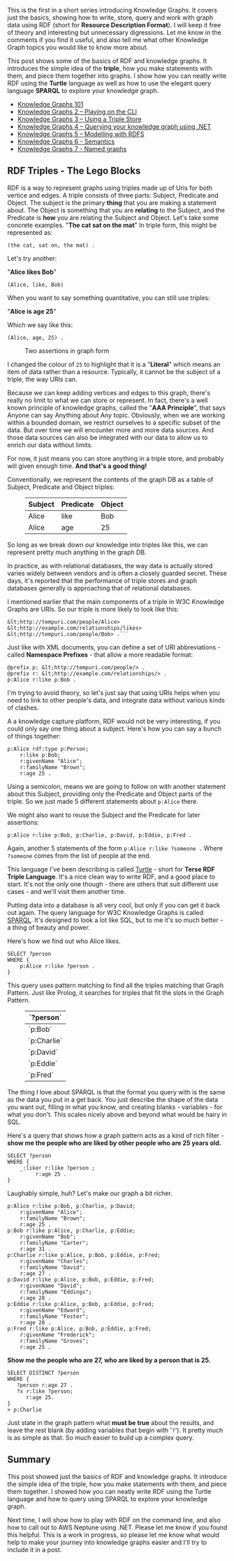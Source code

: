 
This is the first in a short series introducing Knowledge Graphs.  It covers just the basics, showing how to write,
store, query and work with graph data using RDF (short for **Resource Description Format**).  I will keep it free of
theory and interesting but unnecessary digressions.  Let me know in the comments if you find it useful, and also tell me
what other Knowledge Graph topics you would like to know more about.

 This post shows some of the basics of RDF and knowledge graphs.  It introduces the simple idea of the **triple**, how
 you make statements with them, and piece them together into graphs.  I show how you can neatly write RDF using the
 **Turtle** language as well as how to use the elegant query language **SPARQL** to explore your knowledge graph. 

- <a href="https://andrewmatthews.blog/2019/09/12/knowledge-graphs-101/">Knowledge Graphs 101</a>
- <a href="https://andrewmatthews.blog/2019/09/13/knowledge-graphs-2-playing-on-the-cli/">Knowledge Graphs 2 – Playing on the CLI</a>
- <a href="https://andrewmatthews.blog/2019/09/13/knowledge-graphs-3-using-a-triple-store/">Knowledge Graphs 3 – Using a Triple Store</a>
- <a href="https://andrewmatthews.blog/2019/09/16/knowledge-graphs-4-querying-your-knowledge-graph-using-net/">Knowledge Graphs 4 – Querying your knowledge graph using .NET</a>
- <a rel="noreferrer noopener" href="https://andrewmatthews.blog/2019/10/03/knowledge-graphs-5-modelling-with-rdfs/" target="_blank">Knowledge Graphs 5 – Modelling with RDFS</a>
- <a href="https://andrewmatthews.blog/2019/10/03/knowledge-graphs-6-semantics/">Knowledge Graphs 6 - Semantics</a>
- <a href="https://aabs.wordpress.com/2019/11/06/knowledge-graphs-7-named-graphs/">Knowledge Graphs 7 - Named graphs</a>

## RDF Triples - The Lego Blocks

RDF is a way to represent graphs using triples made up of Uris for both vertice and edges.   A triple consists of three
parts: Subject, Predicate and Object.  The subject is the primary **thing** that you are making a statement about.  The
Object is something that you are **relating** to the Subject, and the Predicate is **how** you are relating the Subject
and Object.
Let's take some concrete examples.
"**The cat sat on the mat**"
In triple form, this might be represented as:
```turtle
(the cat, sat on, the mat) .
```

Let's try another:

"**Alice likes Bob**"

```
(Alice, like, Bob)
```

When you want to say something quantitative, you can still use triples:

"**Alice is age 25**"

Which we say like this:
```turtle
(Alice, age, 25) .
```
<figure class="wp-block-image"><img src="https://aabs.files.wordpress.com/2019/09/image.png?w=292" alt="" class="wp-image-7345"/><figcaption>Two assertions in graph form</figcaption></figure>

I changed the colour of `25` to highlight that it is a "**Literal**" which means an item of data rather than a resource.
Typically, it cannot be the subject of a triple, the way URIs can.

Because we can keep adding vertices and edges to this graph, there's really no limit to what we can store or represent.  In fact, there's a well known principle of knowledge graphs, called the "**AAA Principle**", that says Anyone can say Anything about Any topic.  Obviously, when we are working within a bounded domain, we restrict ourselves to a specific subset of the data.  But over time we will encounter more and more data sources. And those data sources can also be integrated with our data to allow us to enrich our data without limits.

For now, it just means you can store anything in a triple store, and probably will given enough time.  **And that's a good thing!**

Conventionally, we represent the contents of the graph DB as a table of Subject, Predicate and Object triples:

<figure class="wp-block-table is-style-regular"><table class="has-subtle-light-gray-background-color has-fixed-layout has-background"><thead><tr><th>Subject</th><th>Predicate</th><th>Object</th></tr></thead><tbody><tr><td>Alice</td><td>like</td><td>Bob</td></tr><tr><td>Alice</td><td>age</td><td>25</td></tr></tbody></table></figure>

So long as we break down our knowledge into triples like this, we can represent pretty much anything in the graph DB.

In practice, as with relational databases, the way data is actually stored varies widely between vendors and is often a closely guarded secret.  These days, it's reported that the performance of triple stores and graph databases generally is approaching that of relational databases.

I mentioned earlier that the main components of a triple  in W3C Knowledge Graphs are URIs. So our triple is more likely to look like this:

```
&lt;http://tempuri.com/people/Alice> &lt;http://example.com/relationships/likes> &lt;http://tempuri.com/people/Bob> .```
```

Just like with XML documents, you can define a set of URI abbreviations - called **Namespace Prefixes** - that allow a more readable format:

```turtle
@prefix p: &lt;http://tempuri.com/people/> .
@prefix r: &lt;http://example.com/relationships/> .
p:Alice r:like p:Bob .
```

I'm trying to avoid theory, so let's just say that using URIs helps when you need to link to other people's data, and
integrate data without various kinds of clashes.  

A a knowledge capture platform, RDF would not be very interesting, if you could only say one thing about a subject.
Here's how you can say a bunch of things together:

```turtle
p:Alice rdf:type p:Person;
    r:like p:Bob;
    r:givenName "Alice";
    r:familyName "Brown";
    r:age 25 .
```

Using a semicolon, means we are going to follow on with another statement about this Subject, providing only the
Predicate and Object parts of the triple.  So we just made 5 different statements about `p:Alice` there.

We might also want to reuse the Subject and the Predicate for later assertions:

```turtle
p:Alice r:like p:Bob, p:Charlie, p:David, p:Eddie, p:Fred .
```

Again, another 5 statements of the form `p:Alice r:like ?someone .`  Where `?someone` comes from the list of people at
the end.

This language I've been describing is called <a href="https://www.w3.org/TR/turtle/">Turtle</a> - short for **Terse RDF
Triple Language**.  It's a nice clean way to write RDF, and a good place to start.  It's not the only one though - there
are others that suit different use cases - and we'll visit them another time.

Putting data into a database is all very cool, but only if you can get it back out again.  The query language for W3C
Knowledge Graphs is called <a href="https://www.w3.org/TR/sparql11-overview/">SPARQL</a>.  It's designed to look a lot
like SQL, but to me it's so much better - a thing of beauty and power.

Here's how we find out who Alice likes.

```turtle
SELECT ?person
WHERE {
    p:Alice r:like ?person .
}
```

This query uses pattern matching to find all the triples matching that Graph Pattern.  Just like Prolog, it searches for
triples that fit the slots in the Graph Pattern.

<figure class="wp-block-table is-style-regular"><table><thead><tr><th>`?person`</th></tr></thead><tbody><tr><td>`p:Bob`</td></tr><tr><td>`p:Charlie`</td></tr><tr><td>`p:David`</td></tr><tr><td>`p:Eddie`</td></tr><tr><td>`p:Fred`</td></tr></tbody></table></figure>

The thing I love about SPARQL is that the format you query with is the same as the data you put in a get back.  You just
describe the shape of the data you want out, filling in what you know, and creating blanks - variables - for what you
don't.  This scales nicely above and beyond what would be hairy in SQL.

Here's a query that shows how a graph pattern acts as a kind of rich filter - **show me the people who are liked by
other people who are 25 years old.**

```turtle
SELECT ?person
WHERE {
    _:liker r:like ?person ;
         r:age 25 .
}
```

Laughably simple, huh?  Let's make our graph a bit richer.

```turtle
p:Alice r:like p:Bob, p:Charlie, p:David;
    r:givenName "Alice";
    r:familyName "Brown";
    r:age 25 .
p:Bob r:like p:Alice, p:Charlie, p:Eddie;
    r:givenName "Bob";
    r:familyName "Carter";
    r:age 31 .
p:Charlie r:like p:Alice, p:Bob, p:Eddie, p:Fred;
    r:givenName "Charles";
    r:familyName "David";
    r:age 27 .
p:David r:like p:Alice, p:Bob, p:Eddie, p:Fred;
    r:givenName "David";
    r:familyName "Eddings";
    r:age 28 .
p:Eddie r:like p:Alice, p:Bob, p:Eddie, p:Fred;
    r:givenName "Edward";
    r:familyName "Foster";
    r:age 28 .
p:Fred r:like p:Alice, p:Bob, p:Eddie, p:Fred;
    r:givenName "Frederick";
    r:familyName "Groves";
    r:age 25 .
```

**Show me the people who are 27, who are liked by a person that is 25.**

```turtle
SELECT DISTINCT ?person
WHERE {
   ?person r:age 27 .
   ?x r:like ?person;
      r:age 25.
}
> p:Charlie
```

Just state in the graph pattern what **must be true** about the results, and leave the rest blank (by adding variables
that begin with '`?`').  It pretty much is as simple as that.  So much easier to build up a complex query.

## Summary

This post showed just the basics of RDF and knowledge graphs.  It introduce the simple idea of the triple, how you make
statements with them, and piece them together.  I showed how you can neatly write RDF using the Turtle language and how
to query using SPARQL to explore your knowledge graph.

Next time, I will show how to play with RDF on the command line, and also how to call out to AWS Neptune using .NET.
Please let me know if you found this helpful.  This is a work in progress, so please let me know what would help to make
your journey into knowledge graphs easier and I'll try to include it in a post.

